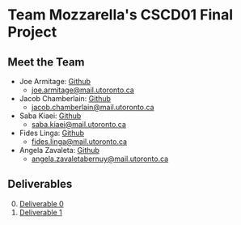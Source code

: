# Team Mozzarella's CSCD01 Final Project

## Meet the Team

* Joe Armitage: [Github](https://github.com/armitag8)
  * [joe.armitage@mail.utoronto.ca](mailto:joe.armitage@mail.utoronto.ca)
* Jacob Chamberlain: [Github](https://github.com/JacobChamberlain)
  * [jacob.chamberlain@mail.utoronto.ca](mailto:jacob.chamberlain@mail.utoronto.ca)
* Saba Kiaei: [Github](https://github.com/sabulikia)
  * [saba.kiaei@mail.utoronto.ca](mailto:saba.kiaei@mail.utoronto.ca)
* Fides Linga: [Github](https://github.com/desslinga)
  * [fides.linga@mail.utoronto.ca](mailto:fides.linga@mail.utoronto.ca) 
* Angela Zavaleta: [Github](https://github.com/angelazb)
  * [angela.zavaletabernuy@mail.utoronto.ca](mailto:angela.zavaletabernuy@mail.utoronto.ca)

## Deliverables

0. [Deliverable 0](./deliverable/0/deliverable_0.pdf)
1. [Deliverable 1](./deliverable/1/deliverable_1.md)